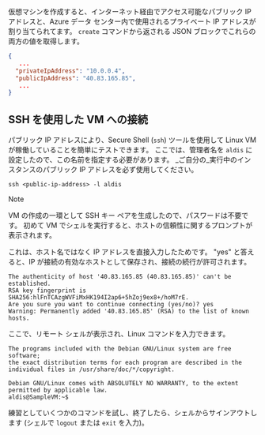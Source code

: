 仮想マシンを作成すると、インターネット経由でアクセス可能なパブリック IP アドレスと、Azure データ センター内で使用されるプライベート IP アドレスが割り当てられてます。 `create` コマンドから返される JSON ブロックでこれらの両方の値を取得します。

```json
{
   ...
  "privateIpAddress": "10.0.0.4",
  "publicIpAddress": "40.83.165.85",
   ...
}
```

## <a name="connecting-to-the-vm-with-ssh"></a>SSH を使用した VM への接続

パブリック IP アドレスにより、Secure Shell (`ssh`) ツールを使用して Linux VM が稼働していることを簡単にテストできます。 ここでは、管理者名を `aldis` に設定したので、この名前を指定する必要があります。 _ご自分の_実行中のインスタンスのパブリック IP アドレスを必ず使用してください。

```azurecli
ssh <public-ip-address> -l aldis
```

> [!NOTE]
> VM の作成の一環として SSH キー ペアを生成したので、パスワードは不要です。 初めて VM でシェルを実行すると、ホストの信頼性に関するプロンプトが表示されます。 
> 
> これは、ホスト名ではなく IP アドレスを直接入力したためです。 "yes" と答えると、IP が接続の有効なホストとして保存され、接続の続行が許可されます。

```output
The authenticity of host '40.83.165.85 (40.83.165.85)' can't be established.
RSA key fingerprint is SHA256:hlFnTCAzgWVFiMxHK194I2ap6+5hZoj9ex8+/hoM7rE.
Are you sure you want to continue connecting (yes/no)? yes
Warning: Permanently added '40.83.165.85' (RSA) to the list of known hosts.
```

ここで、リモート シェルが表示され、Linux コマンドを入力できます。

```output
The programs included with the Debian GNU/Linux system are free software;
the exact distribution terms for each program are described in the
individual files in /usr/share/doc/*/copyright.

Debian GNU/Linux comes with ABSOLUTELY NO WARRANTY, to the extent
permitted by applicable law.
aldis@SampleVM:~$
```

練習としていくつかのコマンドを試し、終了したら、シェルからサインアウトします (シェルで `logout` または `exit` を入力)。